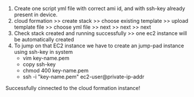 1. Create one script yml file with correct ami id, and with ssh-key already present in device.
2. cloud formation >> create stack >> choose existing template >> upload template file >> choose yml file >> next >> next >> next
3. Check stack created and running successfully >> one ec2 instance will be automatically created
4. To jump on that EC2 instance we have to create an jump-pad instance using ssh-key in system
     - vim key-name.pem
     - copy ssh-key
     - chmod 400 key-name.pem
     - ssh -i "key-name.pem" ec2-user@private-ip-addr

  Successfully cinnected to the cloud formation instance!
